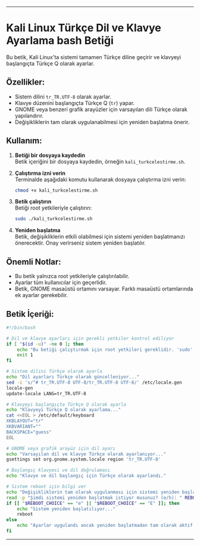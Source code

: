  
---

# Kali Linux Türkçe Dil ve Klavye Ayarlama bash Betiği

Bu betik, Kali Linux'ta sistemi tamamen Türkçe diline geçirir ve klavyeyi başlangıçta Türkçe Q olarak ayarlar.

## Özellikler:
- Sistem dilini `tr_TR.UTF-8` olarak ayarlar.
- Klavye düzenini başlangıçta Türkçe Q (`tr`) yapar.
- GNOME veya benzeri grafik arayüzler için varsayılan dili Türkçe olarak yapılandırır.
- Değişikliklerin tam olarak uygulanabilmesi için yeniden başlatma önerir.

## Kullanım:

1. **Betiği bir dosyaya kaydedin**  
   Betik içeriğini bir dosyaya kaydedin, örneğin `kali_turkcelestirme.sh`.

2. **Çalıştırma izni verin**  
   Terminalde aşağıdaki komutu kullanarak dosyaya çalıştırma izni verin:  
   ```bash
   chmod +x kali_turkcelestirme.sh
   ```

3. **Betik çalıştırın**  
   Betiği root yetkileriyle çalıştırın:  
   ```bash
   sudo ./kali_turkcelestirme.sh
   ```

4. **Yeniden başlatma**  
   Betik, değişikliklerin etkili olabilmesi için sistemi yeniden başlatmanızı önerecektir. Onay verirseniz sistem yeniden başlatılır.

## Önemli Notlar:
- Bu betik yalnızca root yetkileriyle çalıştırılabilir.
- Ayarlar tüm kullanıcılar için geçerlidir.
- Betik, GNOME masaüstü ortamını varsayar. Farklı masaüstü ortamlarında ek ayarlar gerekebilir.

## Betik İçeriği:

```bash
#!/bin/bash

# Dil ve klavye ayarları için gerekli yetkiler kontrol ediliyor
if [ "$(id -u)" -ne 0 ]; then
    echo "Bu betiği çalıştırmak için root yetkileri gereklidir. 'sudo' ile çalıştırın."
    exit 1
fi

# Sistem dilini Türkçe olarak ayarla
echo "Dil ayarları Türkçe olarak güncelleniyor..."
sed -i 's/^# tr_TR.UTF-8 UTF-8/tr_TR.UTF-8 UTF-8/' /etc/locale.gen
locale-gen
update-locale LANG=tr_TR.UTF-8

# Klavyeyi başlangıçta Türkçe Q olarak ayarla
echo "Klavyeyi Türkçe Q olarak ayarlama..."
cat <<EOL > /etc/default/keyboard
XKBLAYOUT="tr"
XKBVARIANT=""
BACKSPACE="guess"
EOL

# GNOME veya grafik arayüz için dil ayarı
echo "Varsayılan dil ve klavye Türkçe olarak ayarlanıyor..."
gsettings set org.gnome.system.locale region 'tr_TR.UTF-8'

# Başlangıç klavyesi ve dil doğrulaması
echo "Klavye ve dil başlangıç için Türkçe olarak ayarlandı."

# Sistem reboot için bilgi ver
echo "Değişikliklerin tam olarak uygulanması için sistemi yeniden başlatmanız önerilir."
read -p "Şimdi sistemi yeniden başlatmak istiyor musunuz? (e/h): " REBOOT_CHOICE
if [[ "$REBOOT_CHOICE" == "e" || "$REBOOT_CHOICE" == "E" ]]; then
    echo "Sistem yeniden başlatılıyor..."
    reboot
else
    echo "Ayarlar uygulandı ancak yeniden başlatmadan tam olarak aktif olmayabilir."
fi
```

--- 
